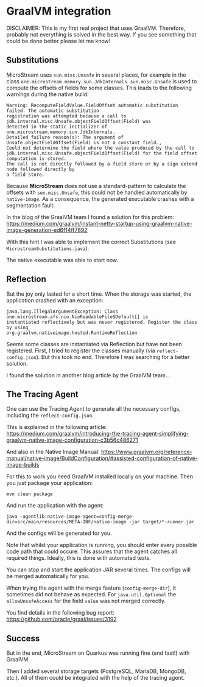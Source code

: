# GraalVM integration

DISCLAIMER: This is my first real project that uses GraalVM. Therefore, probably not everything is solved in the best
way. If you see something that could be done better please let me know!

## Substitutions

MicroStream uses `sun.misc.Unsafe` in several places, for example in the class
`one.microstream.memory.sun.JdkInternals`. `sun.misc.Unsafe` is used to compute the offsets of fields for some classes.
This leads to the following warnings during the native build:

```
Warning: RecomputeFieldValue.FieldOffset automatic substitution failed. The automatic substitution
registration was attempted because a call to jdk.internal.misc.Unsafe.objectFieldOffset(Field) was
detected in the static initializer of one.microstream.memory.sun.JdkInternals.
Detailed failure reason(s): The argument of Unsafe.objectFieldOffset(Field) is not a constant field.,
Could not determine the field where the value produced by the call to
jdk.internal.misc.Unsafe.objectFieldOffset(Field) for the field offset computation is stored.
The call is not directly followed by a field store or by a sign extend node followed directly by
a field store.
```

Because **MicroStream** does not use a standard-pattern to calculate the offsets with `sun.misc.Unsafe`, this could not
be handled automatically by `native-image`. As a consequence, the generated executable crashes with a segmentation
fault.

In the blog of the GraalVM team I found a solution for this problem:
https://medium.com/graalvm/instant-netty-startup-using-graalvm-native-image-generation-ed6f14ff7692

With this hint I was able to implement the correct Substitutions (see `MicrostreamSubstitutions.java`).

The native executable was able to start now.

## Reflection

But the joy only lasted for a short time. When the storage was started, the application crashed with an exception:

```
java.lang.IllegalArgumentException: Class one.microstream.afs.nio.NioReadableFile$Default[] is
instantiated reflectively but was never registered. Register the class by using
org.graalvm.nativeimage.hosted.RuntimeReflection
```

Seems some classes are instantiated via Reflection but have not been registered. First, I tried to register the classes
manually (via `reflect-config.json`). But this took no end. Therefore I was searching for a better solution.

I found the solution in another blog article by the GraalVM team...

## The Tracing Agent

One can use the Tracing Agent to generate all the necessary configs, including the `reflect-config.json`.

This is explained in the following article:
https://medium.com/graalvm/introducing-the-tracing-agent-simplifying-graalvm-native-image-configuration-c3b56c486271

And also in the Native Image Manual:
https://www.graalvm.org/reference-manual/native-image/BuildConfiguration/#assisted-configuration-of-native-image-builds

For this to work you need GraalVM installed locally on your machine. Then you just package your application:
```shell script
mvn clean package
```
And run the application with the agent:
```shell script
java -agentlib:native-image-agent=config-merge-dir=src/main/resources/META-INF/native-image -jar target/*-runner.jar
```

And the configs will be generated for you.

Note that whilst your application is running, you should enter every possible code path that could occure. This assures
that the agent catches all required things. Ideally, this is done with automated tests.

You can stop and start the application JAR several times. The configs will be merged automatically for you.

When trying the agent with the merge feature (`config-merge-dir`), it sometimes did not behave as expected.
For `java.util.Optional` the `allowUnsafeAccess` for the field `value` was not merged correctly. 

You find details in the following bug report:
https://github.com/oracle/graal/issues/3192

## Success

But in the end, MicroStream on Quarkus was running fine (and fast!) with GraalVM.

Then I added several storage targets (PostgreSQL, MariaDB, MongoDB, etc.). All of them could be
integrated with the help of the tracing agent.